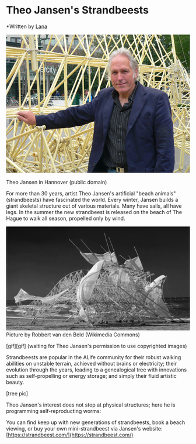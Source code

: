 # Theo Jansen's Strandbeests
*Written by [Lana](https://lanasina.github.io/)

![Theo Jansen standing next to a strandbeest](images/Jansen_Theo_Hannover.jpg)

Theo Jansen in Hannover (public domain)

For more than 30 years, artist Theo Jansen's artificial "beach animals" (strandbeests) have fascinated the world.
Every winter, Jansen builds a giant skeletal structure out of various materials. Many have sails, all have legs.
In the summer the new strandbeest is released on the beach of The Hague to walk all season, propelled only by wind.

![A strandbeest on the beach](images/strandbeest_bw.jpg)
Picture by Robbert van den Beld (Wikimedia Commons)

[gif][gif] (waiting for Theo Jansen's permission to use copyrighted images)

Strandbeests are popular in the ALife community for their robust walking abilities on unstable terrain, achieved without brains or electricity; their evolution through the years, leading to a genealogical tree with innovations such as self-propelling or energy storage; and simply their fluid artistic beauty.

[tree pic]

Theo Jansen's interest does not stop at physical structures; here he is programming self-reproducting worms:

You can find keep up with new generations of strandbeests, book a beach viewing, or buy your own mini-strandbeest via Jansen's website:
[https://strandbeest.com/](https://strandbeest.com/)

